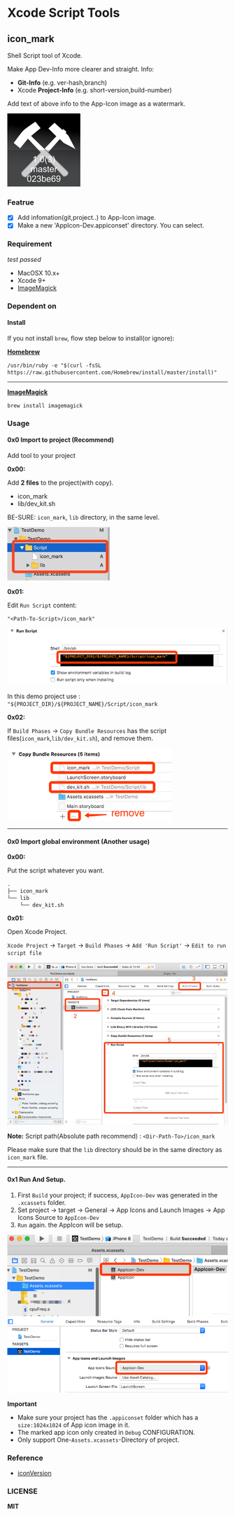 # Xcode Script Tools

## icon_mark

Shell Script tool of Xcode.

Make App Dev-Info more clearer and straight.
Info: 

- __Git-Info__ (e.g. ver-hash,branch)
- Xcode __Project-Info__ (e.g. short-version,build-number)
 
Add text of above info to the App-Icon image as a watermark.

![](image/icon_eg2.png)


### Featrue 

- [x] Add infomation(git,project..) to App-Icon image.
- [x] Make a new 'AppIcon-Dev.appiconset' directory. You can select.

### Requirement

_test passed_

- MacOSX 10.x+ 
- Xcode 9+
- [ImageMagick](http://www.imagemagick.org/)

### Dependent on

#### Install

If you not install `brew`, flow step below to install(or ignore):

__[Homebrew](https://brew.sh/)__

```shell 
/usr/bin/ruby -e "$(curl -fsSL https://raw.githubusercontent.com/Homebrew/install/master/install)"
```

---

__[ImageMagick](http://www.imagemagick.org/)__ 

```shell
brew install imagemagick 
```

### Usage



#### 0x0 Import to project (Recommend)

Add tool to your project

__0x00:__

Add __2 files__ to the project(with copy).

- icon_mark
- lib/dev_kit.sh

BE-SURE: `icon_mark`, `lib` directory, in the same level.

![](image/icon_eg6.png)

__0x01:__

Edit `Run Script` content:

```shell
"<Path-To-Script>/icon_mark"
```

![](image/icon_eg8.png)

In this demo project use : `"${PROJECT_DIR}/${PROJECT_NAME}/Script/icon_mark`

__0x02:__

If `Build Phases` -> `Copy Bundle Resources` has the script files(`icon_mark`,`lib/dev_kit.sh`), and remove them.

![](image/icon_eg7.png)

---

#### 0x0 Import global environment (Another usage)

__0x00:__

Put the script whatever you want.

```
.
├── icon_mark
└── lib
    └── dev_kit.sh
```

__0x01:__

Open Xcode Project.

`Xcode Project` -> `Target` -> `Build Phases` -> `Add 'Run Script'` -> `Edit to run script file`

![](image/icon_eg3.png)

__Note:__ Script path(Absolute path recommend) : `<Dir-Path-To>/icon_mark`

Please make sure that the `lib` directory should be in the same directory as `icon_mark` file.

---

#### 0x1 Run And Setup.

1. First `Build` your project; if success, `AppIcon-Dev` was generated in the `.xcassets` folder.
2.  Set project -> target -> General -> App Icons and Launch Images -> App Icons Source to `AppIcon-Dev` 
3. `Run` again. the AppIcon will be setup.


![](image/icon_eg4.png)
![](image/icon_eg5.png)

__Important__ 

- Make sure your project has the `.appiconset` folder which has a `size:1024x1024` of App icon image in it.
- The marked app icon only created in `Debug` CONFIGURATION.
- Only support One-`Assets.xcassets`-Directory of project.


### Reference

- [iconVersion](https://github.com/krzysztofzablocki/IconOverlaying/blob/master/Scripts/iconVersioning.sh)

### LICENSE

__MIT__
